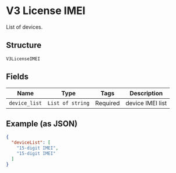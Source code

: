 
# V3 License IMEI

List of devices.

## Structure

`V3LicenseIMEI`

## Fields

| Name | Type | Tags | Description |
|  --- | --- | --- | --- |
| `device_list` | `List of string` | Required | device IMEI list |

## Example (as JSON)

```json
{
  "deviceList": [
    "15-digit IMEI",
    "15-digit IMEI"
  ]
}
```


